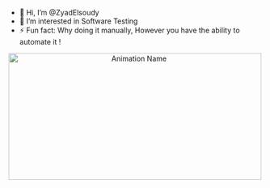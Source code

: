 
- 👋 Hi, I’m @ZyadElsoudy
- 👀 I’m interested in Software Testing
- ⚡ Fun fact: Why doing it manually, However you have the ability to automate it ! 
<div align="center">
  <img src="https://media.giphy.com/media/5qZEZ0rTln9581K7Q5/giphy.gif?cid=790b7611ruxl2iots6cl12zn1muuu5006pd1wekm9vave1ul&ep=v1_gifs_search&rid=giphy.gif&ct=g" alt="Animation Name" width="500" height="250" />
</div>



<!---
ZyadElsoudy/ZyadElsoudy is a ✨ special ✨ repository because its `README.md` (this file) appears on your GitHub profile.
You can click the Preview link to take a look at your changes.
--->
